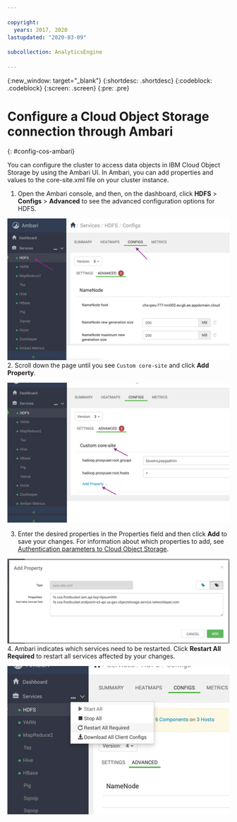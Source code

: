 ```yaml
---

copyright:
  years: 2017, 2020
lastupdated: "2020-03-09"

subcollection: AnalyticsEngine

---
```


<!-- Attribute definitions -->
{:new_window: target="_blank"}
{:shortdesc: .shortdesc}
{:codeblock: .codeblock}
{:screen: .screen}
{:pre: .pre}

# Configure a Cloud Object Storage connection through Ambari
{: #config-cos-ambari}

You can configure the cluster to access data objects in IBM Cloud Object Storage by using the Ambari UI. In Ambari, you can add  properties and values to the core-site.xml file on your cluster instance.

1. Open the Ambari console, and then, on the dashboard, click **HDFS** > **Configs** > **Advanced** to see the advanced configuration options for  HDFS.<br>

 ![The advanced configuration for HDFS in  Ambari](images/advanced-config-options-hdfs.png)
2. Scroll down the page until you see `Custom core-site` and click **Add Property**.

 ![The advanced configuration for HDFS](images/advanced-custom-core-site.png)

3. Enter the desired properties in the Properties field and then click **Add** to save your changes. For information about which properties to add, see [Authentication parameters to Cloud Object Storage](/docs/AnalyticsEngine?topic=AnalyticsEngine-cos-credentials-in-iae).

 ![The advanced configuration for HDFS](images/add-properties.png)
4. Ambari indicates which services need to be restarted. Click **Restart All Required** to restart all services affected by your  changes.

 ![Restart any affected services](images/restart-required-services.png)
